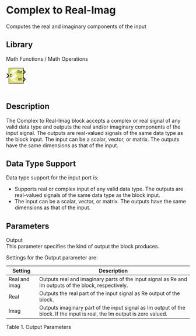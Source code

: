 # Complex to Real-Imag

Computes the real and imaginary components of the input

## Library

Math Functions / Math Operations

![](./Images/block.png)

## Description

The Complex to Real-Imag block accepts a complex or real signal of any
valid data type and outputs the real and/or imaginary components of the
input signal. The outputs are real-valued signals of the same data type
as the block input. The input can be a scalar, vector, or matrix. The
outputs have the same dimensions as that of the input.

## Data Type Support

Data type support for the input port is:

- Supports real or complex input of any valid data type. The outputs are
  real-valued signals of the same data type as the block input.
- The input can be a scalar, vector, or matrix. The outputs have the
  same dimensions as that of the input.

## Parameters

Output  
This parameter specifies the kind of output the block produces.

Settings for the Output parameter are:

| Setting       | Description                                                                                                               |
|---------------|---------------------------------------------------------------------------------------------------------------------------|
| Real and imag | Outputs real and imaginary parts of the input signal as Re and Im outputs of the block, respectively.                     |
| Real          | Outputs the real part of the input signal as Re output of the block.                                                      |
| Imag          | Outputs imaginary part of the input signal as Im output of the block. If the input is real, the Im output is zero valued. |

Table 1. Output Parameters
